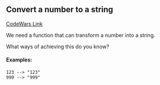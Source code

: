 ## Convert a number to a string

[CodeWars Link](https://www.codewars.com/kata/5265326f5fda8eb1160004c8/java)

We need a function that can transform a number into a string.

What ways of achieving this do you know?

#### Examples:

```
123 --> "123"
999 --> "999"
```